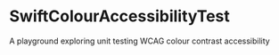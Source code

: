 # SwiftColourAccessibilityTest
A playground exploring unit testing WCAG colour contrast accessibility
